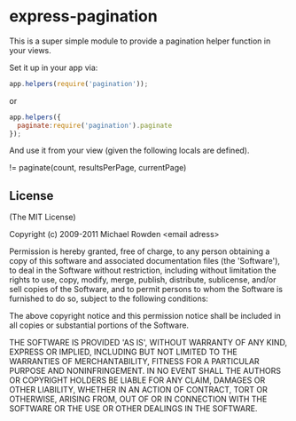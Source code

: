 # express-pagination
This is a super simple module to provide a pagination helper function in
your views.

Set it up in your app via:

```javascript
app.helpers(require('pagination'));

```

or 

```javascript
app.helpers({
  paginate:require('pagination').paginate
});

```

And use it from your view (given the following locals are defined).

!= paginate(count, resultsPerPage, currentPage)

## License 

(The MIT License)

Copyright (c) 2009-2011 Michael Rowden &lt;email adress&gt;

Permission is hereby granted, free of charge, to any person obtaining
a copy of this software and associated documentation files (the
'Software'), to deal in the Software without restriction, including
without limitation the rights to use, copy, modify, merge, publish,
distribute, sublicense, and/or sell copies of the Software, and to
permit persons to whom the Software is furnished to do so, subject to
the following conditions:

The above copyright notice and this permission notice shall be
included in all copies or substantial portions of the Software.

THE SOFTWARE IS PROVIDED 'AS IS', WITHOUT WARRANTY OF ANY KIND,
EXPRESS OR IMPLIED, INCLUDING BUT NOT LIMITED TO THE WARRANTIES OF
MERCHANTABILITY, FITNESS FOR A PARTICULAR PURPOSE AND NONINFRINGEMENT.
IN NO EVENT SHALL THE AUTHORS OR COPYRIGHT HOLDERS BE LIABLE FOR ANY
CLAIM, DAMAGES OR OTHER LIABILITY, WHETHER IN AN ACTION OF CONTRACT,
TORT OR OTHERWISE, ARISING FROM, OUT OF OR IN CONNECTION WITH THE
SOFTWARE OR THE USE OR OTHER DEALINGS IN THE SOFTWARE.

